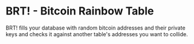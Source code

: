 # BRT! - Bitcoin Rainbow Table

BRT! fills your database with random bitcoin addresses and their private keys and checks it against another table's addresses you want to collide.
